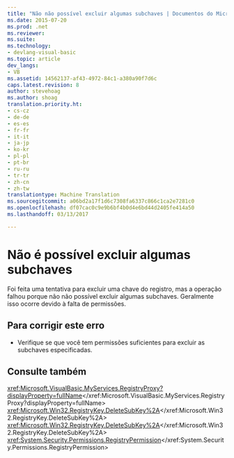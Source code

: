 ```yaml
---
title: "Não não possível excluir algumas subchaves | Documentos do Microsoft"
ms.date: 2015-07-20
ms.prod: .net
ms.reviewer: 
ms.suite: 
ms.technology:
- devlang-visual-basic
ms.topic: article
dev_langs:
- VB
ms.assetid: 14562137-af43-4972-84c1-a380a90f7d6c
caps.latest.revision: 8
author: stevehoag
ms.author: shoag
translation.priority.ht:
- cs-cz
- de-de
- es-es
- fr-fr
- it-it
- ja-jp
- ko-kr
- pl-pl
- pt-br
- ru-ru
- tr-tr
- zh-cn
- zh-tw
translationtype: Machine Translation
ms.sourcegitcommit: a06bd2a17f1d6c7308fa6337c866c1ca2e7281c0
ms.openlocfilehash: df07cac0c9e9b6bf4b0d4e6bd44d2405fe414a50
ms.lasthandoff: 03/13/2017

---
```

# <a name="some-subkeys-cannot-be-deleted"></a>Não é possível excluir algumas subchaves
Foi feita uma tentativa para excluir uma chave do registro, mas a operação falhou porque não não possível excluir algumas subchaves. Geralmente isso ocorre devido à falta de permissões.  
  
## <a name="to-correct-this-error"></a>Para corrigir este erro  
  
-   Verifique se que você tem permissões suficientes para excluir as subchaves especificadas.  
  
## <a name="see-also"></a>Consulte também  
 <xref:Microsoft.VisualBasic.MyServices.RegistryProxy?displayProperty=fullName></xref:Microsoft.VisualBasic.MyServices.RegistryProxy?displayProperty=fullName>   
 <xref:Microsoft.Win32.RegistryKey.DeleteSubKey%2A></xref:Microsoft.Win32.RegistryKey.DeleteSubKey%2A>   
 <xref:Microsoft.Win32.RegistryKey.DeleteSubKey%2A></xref:Microsoft.Win32.RegistryKey.DeleteSubKey%2A>   
 <xref:System.Security.Permissions.RegistryPermission></xref:System.Security.Permissions.RegistryPermission>
